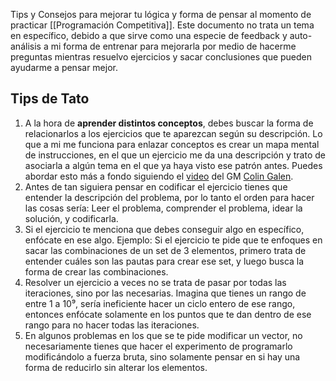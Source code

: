 Tips y Consejos para mejorar tu lógica y forma de pensar al momento de practicar [[Programación Competitiva]]. Este documento no trata un tema en específico, debido a que sirve como una especie de feedback y auto-análisis a mi forma de entrenar para mejorarla por medio de hacerme preguntas mientras resuelvo ejercicios y sacar conclusiones que pueden ayudarme a pensar mejor.
## Tips de Tato

1. A la hora de **aprender distintos conceptos**, debes buscar la forma de relacionarlos a los ejercicios que te aparezcan según su descripción. Lo que a mi me funciona para enlazar conceptos es crear un mapa mental de instrucciones, en el que un ejercicio me da una descripción y trato de asociarla a algún tema en el que ya haya visto ese patrón antes. Puedes abordar esto más a fondo siguiendo el [video](https://youtu.be/1f6N2UrCK6o?si=6E4Z1sRmXlgMoyqV) del GM [Colin Galen](https://www.youtube.com/@ColinGalen).
2. Antes de tan siguiera pensar en codificar el ejercicio tienes que entender la descripción del problema, por lo tanto el orden para hacer las cosas sería: Leer el problema, comprender el problema, idear la solución, y codificarla.
3. Si el ejercicio te menciona que debes conseguir algo en específico, enfócate en ese algo. 
	Ejemplo: Si el ejercicio te pide que te enfoques en sacar las combinaciones de un set de 3 elementos, primero trata de entender cuáles son las pautas para crear ese set, y luego busca la forma de crear las combinaciones.
2. Resolver un ejercicio a veces no se trata de pasar por todas las iteraciones, sino por las necesarias. Imagina que tienes un rango de entre 1 a 10⁹, sería ineficiente hacer un ciclo entero de ese rango, entonces enfócate solamente en los puntos que te dan dentro de ese rango para no hacer todas las iteraciones.
3. En algunos problemas en los que se te pide modificar un vector, no necesariamente tienes que hacer el experimento de programarlo modificándolo a fuerza bruta, sino solamente pensar en si hay una forma de reducirlo sin alterar los elementos.